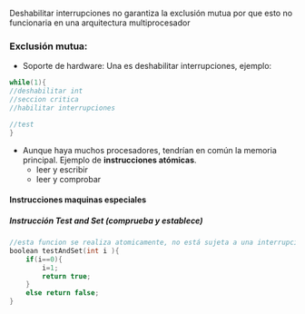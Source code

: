 Deshabilitar interrupciones no garantiza la exclusión mutua
por que esto no funcionaria en una arquitectura multiprocesador

### Exclusión mutua: 
- Soporte de hardware: 
Una es deshabilitar interrupciones, ejemplo:
```c
while(1){
//deshabilitar int
//seccion critica
//habilitar interrupciones

//test
}
```
- Aunque haya muchos procesadores, tendrían en común la memoria principal. 
Ejemplo de **instrucciones atómicas**.
	- leer y escribir
	- leer y comprobar 
#### Instrucciones maquinas especiales
##### Instrucción Test and Set  (comprueba y establece)
```c
//esta funcion se realiza atomicamente, no está sujeta a una interrupcion
boolean testAndSet(int i ){
	if(i==0){
		i=1;
		return true;
	}
	else return false;
}
```
